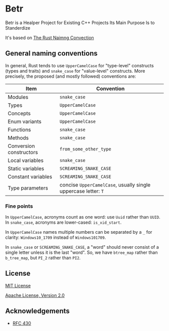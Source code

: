 
# Betr

Betr is a Healper Project for Existing C++ Projects Its Main Purpose Is to Standerdize

It's based on [The Rust Naimng Convection](https://rust-lang.github.io/api-guidelines/naming.html)
## General naming conventions

In general, Rust tends to use `UpperCamelCase` for "type-level" constructs
(types and traits) and `snake_case` for "value-level" constructs. More
precisely, the proposed (and mostly followed) conventions are:

| Item | Convention |
| ---- | ---------- |
| Modules | `snake_case` |
| Types | `UpperCamelCase` |
| Concepts | `UpperCamelCase` |
| Enum variants | `UpperCamelCase` |
| Functions | `snake_case` |
| Methods | `snake_case` |
| Conversion constructors | `from_some_other_type` |
| Local variables | `snake_case` |
| Static variables | `SCREAMING_SNAKE_CASE` |
| Constant variables | `SCREAMING_SNAKE_CASE` |
| Type parameters | concise `UpperCamelCase`, usually single uppercase letter: `T` |

### Fine points

In `UpperCamelCase`, acronyms count as one word: use `Uuid` rather than
`UUID`.  In `snake_case`, acronyms are lower-cased: `is_xid_start`.

In `UpperCamelCase` names multiple numbers can be separated by a `_`
for clarity: `Windows10_1709` instead of `Windows101709`.

In `snake_case` or `SCREAMING_SNAKE_CASE`, a "word" should never
consist of a single letter unless it is the last "word". So, we have
`btree_map` rather than `b_tree_map`, but `PI_2` rather than `PI2`.

## License

[MIT License](https://choosealicense.com/licenses/mit/)

[Apache License, Version 2.0](https://opensource.org/license/apache-2-0)

## Acknowledgements

 - [RFC 430](https://github.com/rust-lang/rfcs/blob/master/text/0430-finalizing-naming-conventions.md)

